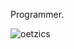 Programmer.

<p><img align="center" src="https://github-readme-streak-stats.herokuapp.com/?user=Oetzi_CS&theme=discord-old-blurple&" alt="oetzics" /></p>
